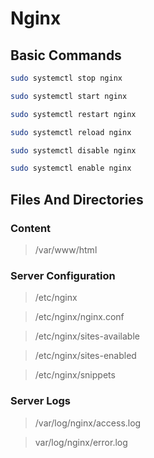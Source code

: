 # Nginx

## Basic Commands

``` sh
sudo systemctl stop nginx

sudo systemctl start nginx

sudo systemctl restart nginx

sudo systemctl reload nginx

sudo systemctl disable nginx

sudo systemctl enable nginx
```

## Files And Directories

### Content

> /var/www/html

### Server Configuration

> /etc/nginx

> /etc/nginx/nginx.conf

> /etc/nginx/sites-available

> /etc/nginx/sites-enabled

> /etc/nginx/snippets

### Server Logs

> /var/log/nginx/access.log

> var/log/nginx/error.log

